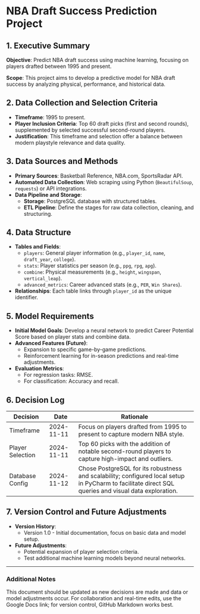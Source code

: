 # NBA Draft Success Prediction Project

## 1. Executive Summary
**Objective**: Predict NBA draft success using machine learning, focusing on players drafted between 1995 and present.

**Scope**: This project aims to develop a predictive model for NBA draft success by analyzing physical, performance, and historical data.

## 2. Data Collection and Selection Criteria
- **Timeframe**: 1995 to present.
- **Player Inclusion Criteria**: Top 60 draft picks (first and second rounds), supplemented by selected successful second-round players.
- **Justification**: This timeframe and selection offer a balance between modern playstyle relevance and data quality.

## 3. Data Sources and Methods
- **Primary Sources**: Basketball Reference, NBA.com, SportsRadar API.
- **Automated Data Collection**: Web scraping using Python (`BeautifulSoup`, `requests`) or API integrations.
- **Data Pipeline and Storage**:
  - **Storage**: PostgreSQL database with structured tables.
  - **ETL Pipeline**: Define the stages for raw data collection, cleaning, and structuring.

## 4. Data Structure
- **Tables and Fields**:
  - `players`: General player information (e.g., `player_id`, `name`, `draft_year`, `college`).
  - `stats`: Player statistics per season (e.g., `ppg`, `rpg`, `apg`).
  - `combine`: Physical measurements (e.g., `height`, `wingspan`, `vertical_leap`).
  - `advanced_metrics`: Career advanced stats (e.g., `PER`, `Win Shares`).
- **Relationships**: Each table links through `player_id` as the unique identifier.

## 5. Model Requirements
- **Initial Model Goals**: Develop a neural network to predict Career Potential Score based on player stats and combine data.
- **Advanced Features (Future)**:
  - Expansion to specific game-by-game predictions.
  - Reinforcement learning for in-season predictions and real-time adjustments.
- **Evaluation Metrics**:
  - For regression tasks: RMSE.
  - For classification: Accuracy and recall.

## 6. Decision Log
| Decision         | Date       | Rationale                                                                                           |
|------------------|------------|-----------------------------------------------------------------------------------------------------|
| Timeframe        | 2024-11-11 | Focus on players drafted from 1995 to present to capture modern NBA style.                          |
| Player Selection | 2024-11-11 | Top 60 picks with the addition of notable second-round players to capture high-impact and outliers. |
| Database Config  | 2024-11-12 | Chose PostgreSQL for its robustness and scalability; configured local setup in PyCharm to facilitate direct SQL queries and visual data exploration.|

## 7. Version Control and Future Adjustments
- **Version History**:
  - Version 1.0 - Initial documentation, focus on basic data and model setup.
- **Future Adjustments**:
  - Potential expansion of player selection criteria.
  - Test additional machine learning models beyond neural networks.

---

### Additional Notes

This document should be updated as new decisions are made and data or model adjustments occur. For collaboration and real-time edits, use the Google Docs link; for version control, GitHub Markdown works best.
